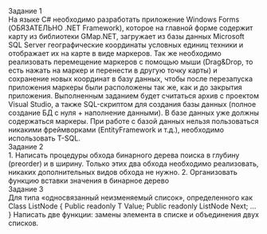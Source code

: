 <div> Задание 1 </div>
На языке C# необходимо разработать приложение Windows Forms (ОБЯЗАТЕЛЬНО .NET Framework), которое на главной форме содержит карту из библиотеки GMap.NET, загружает из базы данных Microsoft SQL Server географические координаты условных единиц техники и отображает их на карте в виде маркеров. Так же необходимо реализовать перемещение маркеров с помощью мыши (Drag&Drop, то есть нажать на маркер и перенести в другую точку карты) и сохранение новых координат в базу данных, чтобы после перезапуска приложения маркеры были расположены так же, как и до закрытия приложения.
Выполненным заданием будет считаться архив с проектом Visual Studio, а также SQL-скриптом для создания базы данных (полное создание БД с нуля + наполнение данными). В базе данных уже должны содержаться маркеры. При работе с базой данных нельзя пользоваться никакими фреймворками (EntityFramework и т.д.), необходимо использовать T-SQL.

<div> Задание 2 </div>
1.	Написать процедуры обхода бинарного дерева поиска в глубину (preorder) и в ширину. Только этих два обхода необходимо реализовать, никаких дополнительных видов обхода не нужно.
2.	Организовать функцию вставки значения в бинарное дерево

<div> Задание 3 </div>
Для типа «односвязанный неизменяемый список», определенного как
  Class ListNode<T> {
      Public readonly T Value;
      Public readonly ListNode<T> Next;
      …
  }
Написать две функции: замены элемента в списке и объединения двух списков.
